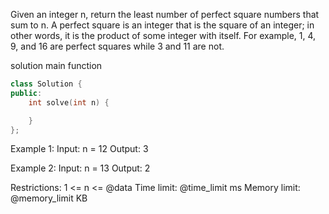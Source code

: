 Given an integer n, return the least number of perfect square numbers that sum to n.
A perfect square is an integer that is the square of an integer; in other words, it is the product of some integer with itself. For example, 1, 4, 9, and 16 are perfect squares while 3 and 11 are not.

solution main function
```cpp
class Solution {
public:
    int solve(int n) {

    }
};
```

Example 1:
Input: n = 12
Output: 3

Example 2:
Input: n = 13
Output: 2

Restrictions:
1 <= n <= @data
Time limit: @time_limit ms
Memory limit: @memory_limit KB
